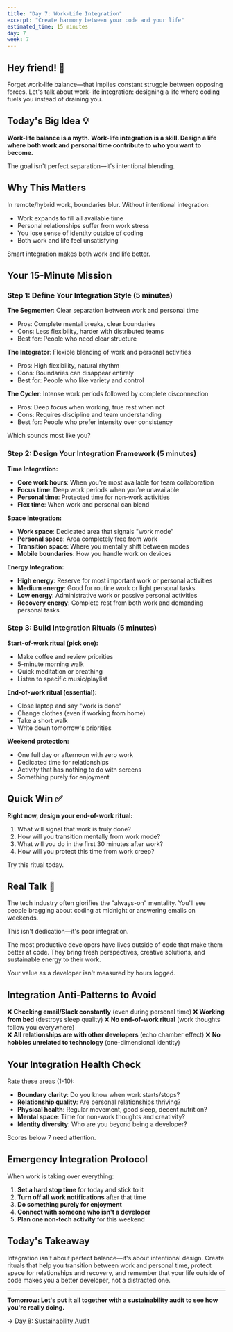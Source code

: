 ```yaml
---
title: "Day 7: Work-Life Integration"
excerpt: "Create harmony between your code and your life"
estimated_time: 15 minutes
day: 7
week: 7
---
```


## Hey friend! 👋

Forget work-life balance—that implies constant struggle between opposing forces. Let's talk about work-life integration: designing a life where coding fuels you instead of draining you.

## Today's Big Idea 💡

**Work-life balance is a myth. Work-life integration is a skill. Design a life where both work and personal time contribute to who you want to become.**

The goal isn't perfect separation—it's intentional blending.

## Why This Matters

In remote/hybrid work, boundaries blur. Without intentional integration:

- Work expands to fill all available time
- Personal relationships suffer from work stress
- You lose sense of identity outside of coding
- Both work and life feel unsatisfying

Smart integration makes both work and life better.

## Your 15-Minute Mission

### Step 1: Define Your Integration Style (5 minutes)

**The Segmenter**: Clear separation between work and personal time

- Pros: Complete mental breaks, clear boundaries
- Cons: Less flexibility, harder with distributed teams
- Best for: People who need clear structure

**The Integrator**: Flexible blending of work and personal activities

- Pros: High flexibility, natural rhythm
- Cons: Boundaries can disappear entirely
- Best for: People who like variety and control

**The Cycler**: Intense work periods followed by complete disconnection

- Pros: Deep focus when working, true rest when not
- Cons: Requires discipline and team understanding
- Best for: People who prefer intensity over consistency

Which sounds most like you?

### Step 2: Design Your Integration Framework (5 minutes)

**Time Integration:**

- **Core work hours**: When you're most available for team collaboration
- **Focus time**: Deep work periods when you're unavailable
- **Personal time**: Protected time for non-work activities
- **Flex time**: When work and personal can blend

**Space Integration:**

- **Work space**: Dedicated area that signals "work mode"
- **Personal space**: Area completely free from work
- **Transition space**: Where you mentally shift between modes
- **Mobile boundaries**: How you handle work on devices

**Energy Integration:**

- **High energy**: Reserve for most important work or personal activities
- **Medium energy**: Good for routine work or light personal tasks
- **Low energy**: Administrative work or passive personal activities
- **Recovery energy**: Complete rest from both work and demanding personal tasks

### Step 3: Build Integration Rituals (5 minutes)

**Start-of-work ritual (pick one):**

- Make coffee and review priorities
- 5-minute morning walk
- Quick meditation or breathing
- Listen to specific music/playlist

**End-of-work ritual (essential):**

- Close laptop and say "work is done"
- Change clothes (even if working from home)
- Take a short walk
- Write down tomorrow's priorities

**Weekend protection:**

- One full day or afternoon with zero work
- Dedicated time for relationships
- Activity that has nothing to do with screens
- Something purely for enjoyment

## Quick Win ✅

**Right now, design your end-of-work ritual:**

1. What will signal that work is truly done?
2. How will you transition mentally from work mode?
3. What will you do in the first 30 minutes after work?
4. How will you protect this time from work creep?

Try this ritual today.

## Real Talk 💬

The tech industry often glorifies the "always-on" mentality. You'll see people bragging about coding at midnight or answering emails on weekends.

This isn't dedication—it's poor integration.

The most productive developers have lives outside of code that make them better at code. They bring fresh perspectives, creative solutions, and sustainable energy to their work.

Your value as a developer isn't measured by hours logged.

## Integration Anti-Patterns to Avoid

❌ **Checking email/Slack constantly** (even during personal time)
❌ **Working from bed** (destroys sleep quality)
❌ **No end-of-work ritual** (work thoughts follow you everywhere)\
❌ **All relationships are with other developers** (echo chamber effect)
❌ **No hobbies unrelated to technology** (one-dimensional identity)

## Your Integration Health Check

Rate these areas (1-10):

- **Boundary clarity**: Do you know when work starts/stops?
- **Relationship quality**: Are personal relationships thriving?
- **Physical health**: Regular movement, good sleep, decent nutrition?
- **Mental space**: Time for non-work thoughts and creativity?
- **Identity diversity**: Who are you beyond being a developer?

Scores below 7 need attention.

## Emergency Integration Protocol

When work is taking over everything:

1. **Set a hard stop time** for today and stick to it
2. **Turn off all work notifications** after that time
3. **Do something purely for enjoyment**
4. **Connect with someone who isn't a developer**
5. **Plan one non-tech activity** for this weekend

## Today's Takeaway

Integration isn't about perfect balance—it's about intentional design. Create rituals that help you transition between work and personal time, protect space for relationships and recovery, and remember that your life outside of code makes you a better developer, not a distracted one.

---

**Tomorrow: Let's put it all together with a sustainability audit to see how you're really doing.**

→ [Day 8: Sustainability Audit](./08-sustainability-audit)
